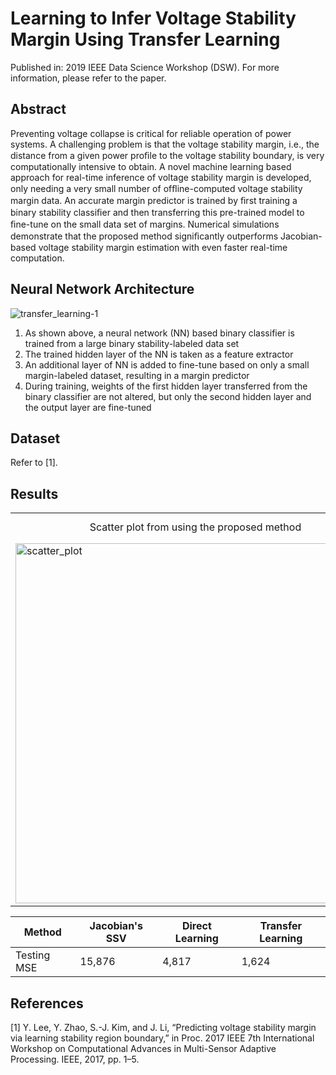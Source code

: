 # Learning to Infer Voltage Stability Margin Using Transfer Learning
Published in: 2019 IEEE Data Science Workshop (DSW). For more information, please refer to the paper.

## Abstract
Preventing voltage collapse is critical for reliable operation of power systems. A challenging problem is that the voltage stability margin, i.e., the distance from a given power proﬁle to the voltage stability boundary, is very computationally intensive to obtain. A novel machine learning based approach for real-time inference of voltage stability margin is developed, only needing a very small number of ofﬂine-computed voltage stability margin data. An accurate margin predictor is trained by ﬁrst training a binary stability classiﬁer and then transferring this pre-trained model to ﬁne-tune on the small data set of margins. Numerical simulations demonstrate that the proposed method signiﬁcantly outperforms Jacobian-based voltage stability margin estimation with even faster real-time computation.

## Neural Network Architecture
![transfer_learning-1](https://user-images.githubusercontent.com/67979833/87365130-708d2380-c543-11ea-85fc-a57aff6357e2.png)
1. As shown above, a neural network (NN) based binary classifier is trained from a large binary stability-labeled data set
2. The trained hidden layer of the NN is taken as a feature extractor
3. An additional layer of NN is added to fine-tune based on only a small margin-labeled dataset, resulting in a margin predictor
4. During training, weights of the first hidden layer transferred from the binary classifier are not altered, but only the second hidden layer and the output layer are fine-tuned

## Dataset
Refer to [1].

## Results
<table align='center'>
<tr align='center'>
<td> Scatter plot from using the proposed method </td>
<td> Scatter plot from using the smallest singular value (SSV) of the Jacobian matrix </td>
</tr>
<tr>
<td><img width="576" alt="scatter_plot" src="https://user-images.githubusercontent.com/67979833/87362688-53555680-c53d-11ea-8718-9d265b8195cd.jpg">
<td><img width="576" alt="scatter_plot_Jacobian" src="https://user-images.githubusercontent.com/67979833/87362687-53555680-c53d-11ea-9825-58e18d83bf46.jpg">
</tr>
</table>

Method | Jacobian's SSV | Direct Learning | Transfer Learning
---- | ---- | ---- | ----
Testing MSE | 15,876 | 4,817 | 1,624


## References
[1] Y. Lee, Y. Zhao, S.-J. Kim, and J. Li, “Predicting voltage stability margin via learning stability region boundary,” in Proc. 2017 IEEE 7th International Workshop on Computational Advances in Multi-Sensor Adaptive Processing. IEEE, 2017, pp. 1–5.
